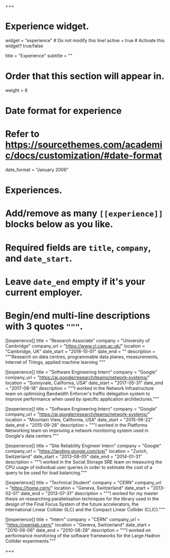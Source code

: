 +++
# Experience widget.
widget = "experience"  # Do not modify this line!
active = true  # Activate this widget? true/false

title = "Experience"
subtitle = ""

# Order that this section will appear in.
weight = 8

# Date format for experience
#   Refer to https://sourcethemes.com/academic/docs/customization/#date-format
date_format = "January 2006"

# Experiences.
#   Add/remove as many `[[experience]]` blocks below as you like.
#   Required fields are `title`, `company`, and `date_start`.
#   Leave `date_end` empty if it's your current employer.
#   Begin/end multi-line descriptions with 3 quotes `"""`.
[[experience]]
  title = "Research Associate"
  company = "University of Cambridge"
  company_url = "https://www.cl.cam.ac.uk/"
  location = "Cambridge, UK"
  date_start = "2018-10-01"
  date_end = ""
  description = """Research on data centres, programmable data planes, measurements, Internet of Things, applied machine learning
  """

[[experience]]
  title = "Software Engineering Intern"
  company = "Google"
  company_url = "https://ai.google/research/teams/network-systems/"
  location = "Sunnyvale, California, USA"
  date_start = "2017-05-31"
  date_end = "2017-08-18"
  description = """I worked in the Network Infrastructure team on optimising Bandwidth Enforcer's traffic delegation system to improve performance when used by specific application architectures."""

[[experience]]
  title = "Software Engineering Intern"
  company = "Google"
  company_url = "https://ai.google/research/teams/network-systems/"
  location = "Mountain View, California, USA"
  date_start = "2015-06-22"
  date_end = "2015-09-26"
  description = """I worked in the Platforms Networking team on improving a network monitoring system used in Google's data centers."""

[[experience]]
  title = "Site Reliability Engineer Intern"
  company = "Google"
  company_url = "https://landing.google.com/sre/"
  location = "Zurich, Switzerland"
  date_start = "2013-08-05"
  date_end = "2014-01-31"
  description = """I worked in the Social Storage SRE team on measuring the CPU usage of individual user queries in order to estimate the cost of a query to be used for load balancing."""

[[experience]]
  title = "Technical Student"
  company = "CERN"
  company_url = "https://home.cern/"
  location = "Geneva, Switzerland"
  date_start = "2013-02-01"
  date_end = "2013-07-31"
  description = """I worked for my master thesis on researching parallelisation techniques for the library used in the design of the Final Focus System of the future accelerators, the International Linear Collider (ILC) and the Compact Linear Collider (CLIC)."""

[[experience]]
  title = "Intern"
  company = "CERN"
  company_url = "https://openlab.cern/"
  location = "Geneva, Switzerland"
  date_start = "2010-06-06"
  date_end = "2010-08-28"
  description = """I worked on performance monitoring of the software frameworks for the Large Hadron Collider experiments."""

+++
